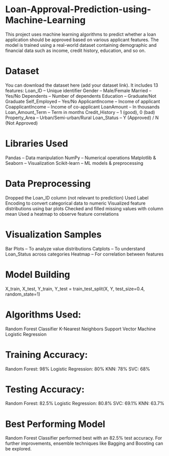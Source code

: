 # Loan-Approval-Prediction-using-Machine-Learning
This project uses machine learning algorithms to predict whether a loan application should be approved based on various applicant features. The model is trained using a real-world dataset containing demographic and financial data such as income, credit history, education, and so on.

# Dataset
You can download the dataset here (add your dataset link).
It includes 13 features:
Loan_ID – Unique identifier
Gender – Male/Female
Married – Yes/No
Dependents – Number of dependents
Education – Graduate/Not Graduate
Self_Employed – Yes/No
ApplicantIncome – Income of applicant
CoapplicantIncome – Income of co-applicant
LoanAmount – In thousands
Loan_Amount_Term – Term in months
Credit_History – 1 (good), 0 (bad)
Property_Area – Urban/Semi-urban/Rural
Loan_Status – Y (Approved) / N (Not Approved)

# Libraries Used
Pandas – Data manipulation
NumPy – Numerical operations
Matplotlib & Seaborn – Visualization
Scikit-learn – ML models & preprocessing

# Data Preprocessing
Dropped the Loan_ID column (not relevant to prediction)
Used Label Encoding to convert categorical data to numeric
Visualized feature distributions using bar plots
Checked and filled missing values with column mean
Used a heatmap to observe feature correlations

# Visualization Samples
Bar Plots – To analyze value distributions
Catplots – To understand Loan_Status across categories
Heatmap – For correlation between features

# Model Building
X_train, X_test, Y_train, Y_test = train_test_split(X, Y, test_size=0.4, random_state=1)

# Algorithms Used:
Random Forest Classifier
K-Nearest Neighbors
Support Vector Machine
Logistic Regression

# Training Accuracy:
Random Forest: 98%
Logistic Regression: 80%
KNN: 78%
SVC: 68%

# Testing Accuracy:
Random Forest: 82.5%
Logistic Regression: 80.8%
SVC: 69.1%
KNN: 63.7%

# Best Performing Model
Random Forest Classifier performed best with an 82.5% test accuracy. For further improvements, ensemble techniques like Bagging and Boosting can be explored.

